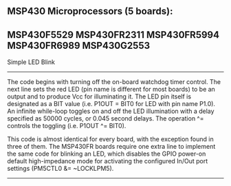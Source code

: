 MSP430 Microprocessors (5 boards):
------------------------------------------
MSP430F5529
MSP430FR2311
MSP430FR5994
MSP430FR6989
MSP430G2553
------------------------------------------

Simple LED Blink

------------------------------------------

The code begins with turning off the on-board watchdog timer control. The next line sets the red LED (pin name is different for most boards) to be an output and to produce Vcc for illuminating it. The LED pin itself is designated as a BIT value (i.e. P1OUT = BIT0 for LED with pin name P1.0). An infinite while-loop toggles on and off the LED illumination with a delay specified as 50000 cycles, or 0.045 second delays. The operation ^= controls the toggling (i.e. P1OUT ^= BIT0).

This code is almost identical for every board, with the exception found in three of them. The MSP430FR boards require one extra line to implement the same code for blinking an LED, which disables the GPIO power-on default high-impedance mode for activating the configured In/Out port settings (PM5CTL0 &= ~LOCKLPM5).

------------------------------------------
